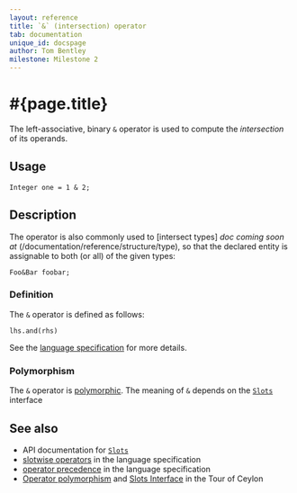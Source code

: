 ```yaml
---
layout: reference
title: `&` (intersection) operator
tab: documentation
unique_id: docspage
author: Tom Bentley
milestone: Milestone 2
---
```


# #{page.title}

The left-associative, binary `&` operator is used to compute the 
*intersection* of its operands.

## Usage 

    Integer one = 1 & 2;

## Description

The operator is also commonly used to [intersect types] _doc coming soon at_ (/documentation/reference/structure/type), 
so that the declared entity is assignable to both (or all) of the given types:

    Foo&Bar foobar;

### Definition

The `&` operator is defined as follows:

    lhs.and(rhs)

See the [language specification](#{site.urls.spec}#slotwise) for 
more details.

### Polymorphism

The `&` operator is [polymorphic](/documentation/reference/operator/operator-polymorphism). 
The meaning of `&` depends on the 
[`Slots`](#{site.urls.apidoc}/ceylon/language/interface_Slots.html) interface 

## See also

* API documentation for [`Slots`](#{site.urls.apidoc}/ceylon/language/interface_Slots.html)
* [slotwise operators](#{site.urls.spec}#slotwise) in the 
  language specification
* [operator precedence](#{site.urls.spec}#operatorprecedence) in the 
  language specification
* [Operator polymorphism](/documentation/tour/language-module/#operator_polymorphism) 
  and 
  [Slots Interface](/documentation/tour/language-module/#the_slots_interface) 
  in the Tour of Ceylon

